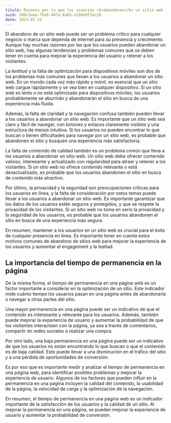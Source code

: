 ```yaml
---
titulo: Razones por la que los usuarios <b>abandonan</b> un sitio web
uuid: 509c2aee-75e6-487a-8ab5-a194e9f3ac28
date: 2023-01-22
---
```


El abandono de un sitio web puede ser un problema crítico para cualquier negocio o marca que dependa de internet para su presencia y crecimiento. Aunque hay muchas razones por las que los usuarios pueden abandonar un sitio web, hay algunas tendencias y problemas comunes que se deben tener en cuenta para mejorar la experiencia del usuario y retener a los visitantes.

La lentitud y la falta de optimización para dispositivos móviles son dos de los problemas más comunes que llevan a los usuarios a abandonar un sitio web. En un mundo cada vez más rápido y móvil, es esencial que un sitio web cargue rápidamente y se vea bien en cualquier dispositivo. Si un sitio web es lento o no está optimizado para dispositivos móviles, los usuarios probablemente se aburrirán y abandonarán el sitio en busca de una experiencia más fluida.

Además, la falta de claridad y la navegación confusa también pueden llevar a los usuarios a abandonar un sitio web. Es importante que un sitio web sea claro y fácil de navegar, con botones y enlaces claramente visibles y una estructura de menús intuitiva. Si los usuarios no pueden encontrar lo que buscan o tienen dificultades para navegar por un sitio web, es probable que abandonen el sitio y busquen una experiencia más satisfactoria.

La falta de contenido de calidad también es un problema común que lleva a los usuarios a abandonar un sitio web. Un sitio web debe ofrecer contenido valioso, interesante y actualizado con regularidad para atraer y retener a los visitantes. Si un sitio web no ofrece contenido relevante o está desactualizado, es probable que los usuarios abandonen el sitio en busca de contenido más atractivo.

Por último, la privacidad y la seguridad son preocupaciones críticas para los usuarios en línea, y la falta de consideración por estos temas puede llevar a los usuarios a abandonar un sitio web. Es importante garantizar que los datos de los usuarios estén seguros y protegidos, y que se respete la privacidad de los visitantes. Si un sitio web no toma en serio la privacidad y la seguridad de los usuarios, es probable que los usuarios abandonen el sitio en busca de una experiencia más segura.

En resumen, mantener a los usuarios en un sitio web es crucial para el éxito de cualquier presencia en línea. Es importante tener en cuenta estos motivos comunes de abandono de sitios web para mejorar la experiencia de los usuarios y aumentar el engagement y la lealtad.

## La importancia del tiempo de permanencia en la página

De la misma forma, el tiempo de permanencia en una página web es un factor importante a considerar en la optimización de un sitio. Este indicador mide cuánto tiempo los usuarios pasan en una página antes de abandonarla o navegar a otras partes del sitio.

Una mayor permanencia en una página puede ser un indicativo de que el contenido es interesante y relevante para los usuarios. Además, también puede mejorar la experiencia de usuario y aumentar la probabilidad de que los visitantes interactúen con la página, ya sea a través de comentarios, compartir en redes sociales o realizar una compra.

Por otro lado, una baja permanencia en una página puede ser un indicativo de que los usuarios no están encontrando lo que buscan o que el contenido es de baja calidad. Esto puede llevar a una disminución en el tráfico del sitio y a una pérdida de oportunidades de conversión.

Es por eso que es importante medir y analizar el tiempo de permanencia en una página web, para identificar posibles problemas y mejorar la experiencia de usuario. Algunos de los factores que pueden influir en la permanencia en una página incluyen la calidad del contenido, la usabilidad de la página, la velocidad de carga y la optimización de la navegación.

En resumen, el tiempo de permanencia en una página web es un indicador importante de la satisfacción de los usuarios y la calidad de un sitio. Al mejorar la permanencia en una página, se pueden mejorar la experiencia de usuario y aumentar la probabilidad de conversión.
